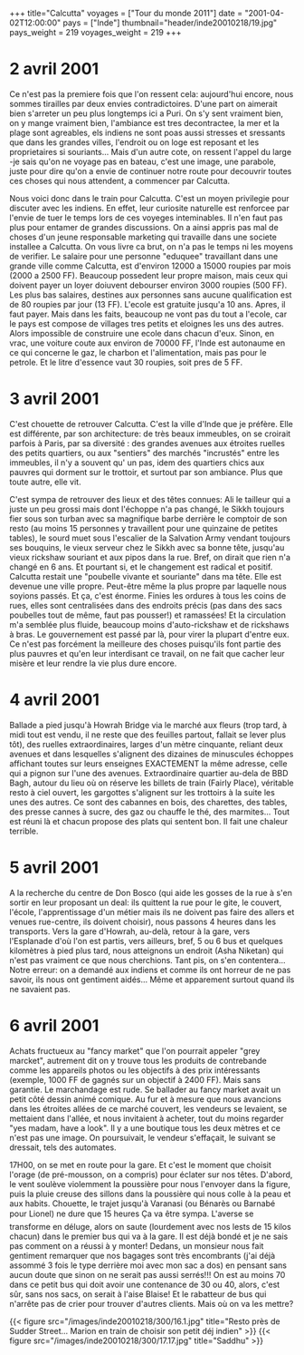 +++
title="Calcutta"
voyages = ["Tour du monde 2011"]
date = "2001-04-02T12:00:00"
pays = ["Inde"]
thumbnail="header/inde20010218/19.jpg"
pays_weight = 219
voyages_weight = 219
+++
# 2 avril 2001

Ce n'est pas la premiere fois que l'on ressent cela: aujourd'hui encore, nous 
sommes tirailles par deux envies contradictoires. D'une part on aimerait bien 
s'arreter un peu plus longtemps ici a Puri. On s'y sent vraiment bien, on y 
mange vraiment bien, l'ambiance est tres decontractee, la mer et la plage sont 
agreables, els indiens ne sont poas aussi stresses et sressants que dans les 
grandes villes, l'endroit ou on loge est reposant et les proprietaires si souriants... 
Mais d'un autre cote, on ressent l'appel du large -je sais qu'on ne voyage pas 
en bateau, c'est une image, une parabole, juste pour dire qu'on a envie de continuer 
notre route pour decouvrir toutes ces choses qui nous attendent, a commencer 
par Calcutta.

Nous voici donc dans le train pour Calcutta. C'est un moyen privilegie pour 
discuter avec les indiens. En effet, leur curiosite naturelle est renforcee 
par l'envie de tuer le temps lors de ces voyeges inteminables. Il n'en faut 
pas plus pour entamer de grandes discussions. On a ainsi appris pas mal de choses 
d'un jeune responsable marketing qui travaille dans une societe installee a 
Calcutta. On vous livre ca brut, on n'a pas le temps ni les moyens de verifier. 
Le salaire pour une personne "eduquee" travaillant dans une grande ville comme 
Calcutta, est d'environ 12000 a 15000 roupies par mois (2000 a 2500 FF). Beaucoup 
possedent leur propre maison, mais ceux qui doivent payer un loyer doiuvent 
debourser environ 3000 roupies (500 FF). Les plus bas salaires, destines aux 
personnes sans aucune qualification est de 80 roupies par jour (13 FF). L'ecole 
est gratuite jusqu'a 10 ans. Apres, il faut payer. Mais dans les faits, beaucoup 
ne vont pas du tout a l'ecole, car le pays est compose de villages tres petits 
et eloignes les uns des autres. Alors impossible de construire une ecole dans 
chacun d'eux. Sinon, en vrac, une voiture coute aux environ de 70000 FF, l'Inde 
est autonaume en ce qui concerne le gaz, le charbon et l'alimentation, mais 
pas pour le petrole. Et le litre d'essence vaut 30 roupies, soit pres de 5 FF.

# 3 avril 2001

C'est chouette de retrouver Calcutta. C'est la ville d'Inde que je préfère. 
Elle est différente, par son architecture: de très beaux immeubles, on se croirait 
parfois à Paris, par sa diversité : des grandes avenues aux étroites ruelles 
des petits quartiers, ou aux "sentiers" des marchés "incrustés" entre les immeubles, 
il n'y a souvent qu' un pas, idem des quartiers chics aux pauvres qui dorment 
sur le trottoir, et surtout par son ambiance. Plus que toute autre, elle vit.

C'est sympa de retrouver des lieux et des têtes connues: Ali le tailleur qui 
a juste un peu grossi mais dont l'échoppe n'a pas changé, le Sikkh toujours 
fier sous son turban avec sa magnifique barbe derrière le comptoir de son resto 
(au moins 15 personnes y travaillent pour une quinzaine de petites tables), 
le sourd muet sous l'escalier de la Salvation Army vendant toujours ses bouquins, 
le vieux serveur chez le Sikkh avec sa bonne tête, jusqu'au vieux rickshaw souriant 
et aux pipos dans la rue. Bref, on dirait que rien n'a changé en 6 ans. Et pourtant 
si, et le changement est radical et positif. Calcutta restait une "poubelle 
vivante et souriante" dans ma tête. Elle est devenue une ville propre. Peut-être 
même la plus propre par laquelle nous soyions passés. Et ça, c'est énorme. Finies 
les ordures à tous les coins de rues, elles sont centralisées dans des endroits 
précis (pas dans des sacs poubelles tout de même, faut pas pousser!) et ramassées! 
Et la circulation m'a semblée plus fluide, beaucoup moins d'auto-rickshaw et 
de rickshaws à bras. Le gouvernement est passé par là, pour virer la plupart 
d'entre eux. Ce n'est pas forcément la meilleure des choses puisqu'ils font 
partie des plus pauvres et qu'en leur interdisant ce travail, on ne fait que 
cacher leur misère et leur rendre la vie plus dure encore.

# 4 avril 2001

Ballade a pied jusqu'à Howrah Bridge via le marché aux fleurs (trop tard, à 
midi tout est vendu, il ne reste que des feuilles partout, fallait se lever 
plus tôt), des ruelles extraordinaires, larges d'un mètre cinquante, reliant 
deux avenues et dans lesquelles s'alignent des dizaines de minuscules échoppes 
affichant toutes sur leurs enseignes EXACTEMENT la même adresse, celle qui a 
pignon sur l'une des avenues. Extraordinaire quartier au-dela de BBD Bagh, autour 
du lieu où on réserve les billets de train (Fairly Place), véritable resto à 
ciel ouvert, les gargottes s'alignent sur les trottoirs à la suite les unes 
des autres. Ce sont des cabannes en bois, des charettes, des tables, des presse 
cannes à sucre, des gaz ou chauffe le thé, des marmites... Tout est réuni là 
et chacun propose des plats qui sentent bon. Il fait une chaleur terrible.

# 5 avril 2001

A la recherche du centre de Don Bosco (qui aide les gosses de la rue à s'en 
sortir en leur proposant un deal: ils quittent la rue pour le gite, le couvert, 
l'école, l'apprentissage d'un métier mais ils ne doivent pas faire des allers 
et venues rue-centre, ils doivent choisir), nous passons 4 heures dans les transports. 
Vers la gare d'Howrah, au-delà, retour à la gare, vers l'Esplanade d'où l'on 
est partis, vers ailleurs, bref, 5 ou 6 bus et quelques kilomètres à pied plus 
tard, nous atteignons un endroit (Asha Niketan) qui n'est pas vraiment ce que 
nous cherchions. Tant pis, on s'en contentera... Notre erreur: on a demandé 
aux indiens et comme ils ont horreur de ne pas savoir, ils nous ont gentiment 
aidés... Même et apparement surtout quand ils ne savaient pas.

# 6 avril 2001

Achats fructueux au "fancy market" que l'on pourrait appeler "grey marcket", 
autrement dit on y trouve tous les produits de contrebande comme les appareils 
photos ou les objectifs à des prix intéressants (exemple, 1000 FF de gagnés 
sur un objectif à 2400 FF). Mais sans garantie. Le marchandage est rude. Se 
ballader au fancy market avait un petit côté dessin animé comique. Au fur et 
à mesure que nous avancions dans les étroites allées de ce marché couvert, les 
vendeurs se levaient, se mettaient dans l'allée, et nous invitaient à acheter, 
tout du moins regarder "yes madam, have a look". Il y a une boutique tous les 
deux mètres et ce n'est pas une image. On poursuivait, le vendeur s'effaçait, 
le suivant se dressait, tels des automates.

17H00, on se met en route pour la gare. Et c'est le moment que choisit l'orage 
(de pré-mousson, on a compris) pour éclater sur nos têtes. D'abord, le vent 
soulève violemment la poussière pour nous l'envoyer dans la figure, puis la 
pluie creuse des sillons dans la poussière qui nous colle à la peau et aux habits. 
Chouette, le trajet jusqu'à Varanasi (ou Bénarès ou Barnabé pour Lionel) ne 
dure que 15 heures Ça va être sympa. L'averse se transforme en déluge, alors 
on saute (lourdement avec nos lests de 15 kilos chacun) dans le premier bus 
qui va à la gare. Il est déjà bondé et je ne sais pas comment on a réussi à 
y monter! Dedans, un monsieur nous fait gentiment remarquer que nos bagages 
sont très encombrants (j'ai déjà assommé 3 fois le type derrière moi avec mon 
sac a dos) en pensant sans aucun doute que sinon on ne serait pas aussi serrés!!! 
On est au moins 70 dans ce petit bus qui doit avoir une contenance de 30 ou 
40, alors, c'est sûr, sans nos sacs, on serait à l'aise Blaise! Et le rabatteur 
de bus qui n'arrête pas de crier pour trouver d'autres clients. Mais où on va 
les mettre?


<div id="TOTO">{{< figure src="/images/inde20010218/300/16.1.jpg" title="Resto près de Sudder Street... Marion en train de choisir son petit déj indien" >}}
{{< figure src="/images/inde20010218/300/17.17.jpg" title="Saddhu" >}}
</DIV>

